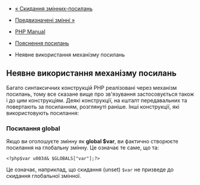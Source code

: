 - [« Скидання змінних-посилань](language.references.unset.md)
- [Предвизначені змінні »](reserved.variables.md)

- [PHP Manual](index.md)
- [Пояснення посилань](language.references.md)
- Неявне використання механізму посилань

## Неявне використання механізму посилань

Багато синтаксичних конструкцій PHP реалізовані через механізм посилань,
тому все сказане вище про зв'язування застосовується також і до
цим конструкціям. Деякі конструкції, на кшталт передавальних та
повертають за посиланням, розглянуті раніше. Інші конструкції,
які використовують посилання:

### Посилання global

Якщо ви оголошуєте змінну як **global $var**, ви фактично
створюєте посилання на глобальну змінну. Це означає те саме, що
та:

` <?php$var u003d& $GLOBALS["var"];?> `

Це означає, наприклад, що скидання (unset) `$var` не призведе до скидання
глобальної змінної.
